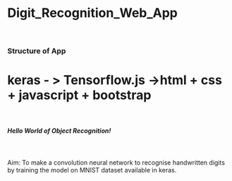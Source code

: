 # Digit_Recognition_Web_App

<br>
<h3>Structure of App</h3>
<h1> keras - > Tensorflow.js ->html + css + javascript + bootstrap </h1>
<br>
  <h5>Hello World of Object Recognition!</h5>
  <br>
  <p>
  Aim: To make a convolution neural network to recognise handwritten digits by training the model on MNIST dataset available in   keras.
  
  </p>




